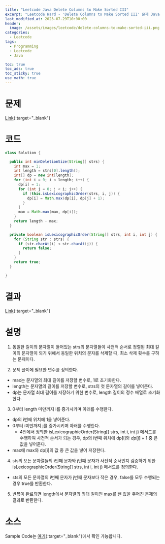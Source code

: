 ```yaml
---
title: "Leetcode Java Delete Columns to Make Sorted III"
excerpt: "Leetcode Hard - 'Delete Columns to Make Sorted III' 문제 Java 풀이"
last_modified_at: 2023-07-29T10:00:00
header:
  image: /assets/images/leetcode/delete-columns-to-make-sorted-iii.png
categories:
  - Leetcode
tags:
  - Programming
  - Leetcode
  - Java

toc: true
toc_ads: true
toc_sticky: true
use_math: true
---
```

# 문제
[Link](https://leetcode.com/problems/delete-columns-to-make-sorted-iii){:target="_blank"}

# 코드
```java
class Solution {

  public int minDeletionSize(String[] strs) {
    int max = 1;
    int length = strs[0].length();
    int[] dp = new int[length];
    for (int i = 0; i < length; i++) {
      dp[i] = 1;
      for (int j = 0; j < i; j++) {
        if (this.isLexicographicOrder(strs, i, j)) {
          dp[i] = Math.max(dp[i], dp[j] + 1);
        }
      }
      max = Math.max(max, dp[i]);
    }
    return length - max;
  }

  private boolean isLexicographicOrder(String[] strs, int i, int j) {
    for (String str : strs) {
      if (str.charAt(i) < str.charAt(j)) {
        return false;
      }
    }
    return true;
  }

}
```

# 결과
[Link](https://leetcode.com/problems/delete-columns-to-make-sorted-iii/submissions/1006535820/){:target="_blank"}

# 설명
1. 동일한 길이의 문자열이 들어있는 strs의 문자열들이 사전적 순서로 정렬된 최대 길이의 문자열이 되기 위해서 동일한 위치의 문자를 삭제할 때, 최소 삭제 횟수를 구하는 문제이다.

2. 문제 풀이에 필요한 변수를 정의한다.
- max는 문자열의 최대 길이를 저장할 변수로, 1로 초기화한다.
- length는 문자열의 길이를 저장할 변수로, strs의 첫 문자열의 길이를 넣어준다.
- dp는 문자열 최대 길이를 저장하기 위한 변수로, length 길이의 정수 배열로 초기화한다.

3. 0부터 length 미만까지 i를 증가시키며 아래를 수행한다.
- dp의 i번째 위치에 1을 넣어준다.
- 0부터 i미만까지 j를 증가시키며 아래를 수행한다.
  - 4번에서 정의한 isLexicographicOrder(String[] strs, int i, int j) 메서드를 수행하여 사전적 순서가 되는 경우, dp의 i번째 위치에 dp[i]와 $dp[j] + 1$ 중 큰 값을 넣어준다.
- max에 max와 dp[i]의 값 중 큰 값을 넣어 저장한다.

4. sts의 모든 문자열들의 i번째 문자와 j번째 문자가 사전적 순서인지 검증하기 위한 isLexicographicOrder(String[] strs, int i, int j) 메서드를 정의한다.
- sts의 모든 문자열의 i번째 문자가 j번째 문자보다 작은 경우, false를 모두 수행되는 경우 true를 반환한다.

5. 반복이 완료되면 length에서 문자열의 최대 길이인 max를 뺀 값을 주어진 문제의 결과로 반환한다.

# 소스
Sample Code는 [여기](https://github.com/GracefulSoul/leetcode/blob/master/src/main/java/gracefulsoul/problems/DeleteColumnsToMakeSortedIII.java){:target="_blank"}에서 확인 가능합니다.